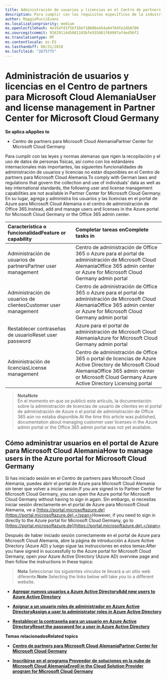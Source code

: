 ```yaml
---
title: Administración de usuarios y licencias en el Centro de partners para Microsoft Cloud Alemania | Centro de partners para Microsoft Cloud Alemania
description: Para cumplir con los requisitos específicos de la industria, regionales y nacionales que rigen la recopilación y el uso de datos de personas físicas, en el Centro de partners de Microsoft Cloud Alemania no están disponibles las funcionalidades de administración de usuarios. En su lugar, agrega y administra los usuarios en el portal de Azure para Microsoft Cloud Alemania.
author: MaggiePucciEvans
ms.localizationpriority: medium
ms.openlocfilehash: 4e354fd3f5bf20ef10600a454a94704fe2db0700
ms.sourcegitcommit: 92629114d5081103bfe555081f69997af4ed56f2
ms.translationtype: MT
ms.contentlocale: es-ES
ms.lasthandoff: 08/31/2018
ms.locfileid: "2875775"
---
```

# <a name="user-and-license-management-in-partner-center-for-microsoft-cloud-germany"></a><span data-ttu-id="d144d-104">Administración de usuarios y licencias en el Centro de partners para Microsoft Cloud Alemania</span><span class="sxs-lookup"><span data-stu-id="d144d-104">User and license management in Partner Center for Microsoft Cloud Germany</span></span>

**<span data-ttu-id="d144d-105">Se aplica a</span><span class="sxs-lookup"><span data-stu-id="d144d-105">Applies to</span></span>**

-  <span data-ttu-id="d144d-106">Centro de partners para Microsoft Cloud Alemania</span><span class="sxs-lookup"><span data-stu-id="d144d-106">Partner Center for Microsoft Cloud Germany</span></span>

<span data-ttu-id="d144d-107">Para cumplir con las leyes y normas alemanas que rigen la recopilación y el uso de datos de personas físicas, así como con los estándares internacionales más importantes, las siguientes funcionalidades de administración de usuarios y licencias no están disponibles en el Centro de partners para Microsoft Cloud Alemania.</span><span class="sxs-lookup"><span data-stu-id="d144d-107">To comply with German laws and regulations that govern the collection and use of individuals' data as well as key international standards, the following user and license management capabilities are not available in Partner Center for Microsoft Cloud Germany.</span></span> <span data-ttu-id="d144d-108">En su lugar, agrega y administra los usuarios y las licencias en el portal de Azure para Microsoft Cloud Alemania o el centro de administración de Office 365.</span><span class="sxs-lookup"><span data-stu-id="d144d-108">Instead, add and manage users and licenses in the Azure portal for Microsoft Cloud Germany or the Office 365 admin center.</span></span>

<span data-ttu-id="d144d-109">Característica o funcionalidad</span><span class="sxs-lookup"><span data-stu-id="d144d-109">Feature or capability</span></span> | <span data-ttu-id="d144d-110">Completar tareas en</span><span class="sxs-lookup"><span data-stu-id="d144d-110">Complete tasks in</span></span>
:--- | :---
<span data-ttu-id="d144d-111">Administración de usuarios de partners</span><span class="sxs-lookup"><span data-stu-id="d144d-111">Partner user management</span></span> | <span data-ttu-id="d144d-112">Centro de administración de Office 365 o Azure para el portal de administración de Microsoft Cloud Alemania</span><span class="sxs-lookup"><span data-stu-id="d144d-112">Office 365 admin center or Azure for Microsoft Cloud Germany admin portal</span></span>
<span data-ttu-id="d144d-113">Administración de usuarios de clientes</span><span class="sxs-lookup"><span data-stu-id="d144d-113">Customer user management</span></span> | <span data-ttu-id="d144d-114">Centro de administración de Office 365 o Azure para el portal de administración de Microsoft Cloud Alemania</span><span class="sxs-lookup"><span data-stu-id="d144d-114">Office 365 admin center or Azure for Microsoft Cloud Germany admin portal</span></span>
<span data-ttu-id="d144d-115">Restablecer contraseñas de usuario</span><span class="sxs-lookup"><span data-stu-id="d144d-115">Reset user password</span></span> | <span data-ttu-id="d144d-116">Azure para el portal de administración de Microsoft Cloud Alemania</span><span class="sxs-lookup"><span data-stu-id="d144d-116">Azure for Microsoft Cloud Germany admin portal</span></span>
<span data-ttu-id="d144d-117">Administración de licencias</span><span class="sxs-lookup"><span data-stu-id="d144d-117">License management</span></span> | <span data-ttu-id="d144d-118">Centro de administración de Office 365 o portal de licencias de Azure Active Directory de Microsoft Cloud Alemania</span><span class="sxs-lookup"><span data-stu-id="d144d-118">Office 365 admin center or Microsoft Cloud Germany Azure Active Directory Licensing portal</span></span>

>**<span data-ttu-id="d144d-119">Nota</span><span class="sxs-lookup"><span data-stu-id="d144d-119">Note</span></span>**<br>
<span data-ttu-id="d144d-120">En el momento en que se publicó este artículo, la documentación sobre la administración de licencias de usuario de clientes en el portal de administración de Azure o el portal de administración de Office 365 aún no estaba disponible.</span><span class="sxs-lookup"><span data-stu-id="d144d-120">At the time this article was published, documentation about managing customer user licenses in the Azure admin portal or the Office 365 admin portal was not yet available.</span></span>

## <a name="how-to-manage-users-in-the-azure-portal-for-microsoft-cloud-germany"></a><span data-ttu-id="d144d-121">Cómo administrar usuarios en el portal de Azure para Microsoft Cloud Alemania</span><span class="sxs-lookup"><span data-stu-id="d144d-121">How to manage users in the Azure portal for Microsoft Cloud Germany</span></span> 

<span data-ttu-id="d144d-122">Si has iniciado sesión en el Centro de partners para Microsoft Cloud Alemania, puedes abrir el portal de Azure para Microsoft Cloud Alemania sin tener que volver a iniciar sesión.</span><span class="sxs-lookup"><span data-stu-id="d144d-122">If you are signed in to Partner Center for Microsoft Cloud Germany, you can open the Azure portal for Microsoft Cloud Germany without having to sign in again.</span></span> <span data-ttu-id="d144d-123">Sin embargo, si necesitas iniciar sesión directamente en el portal de Azure para Microsoft Cloud Alemania, ve a [https://portal.microsoftazure.de](https://portal.microsoftazure.de).</span><span class="sxs-lookup"><span data-stu-id="d144d-123">However, if you need to sign in directly to the Azure portal for Microsoft Cloud Germany, go to [https://portal.microsoftazure.de](https://portal.microsoftazure.de).</span></span> 

<span data-ttu-id="d144d-124">Después de haber iniciado sesión correctamente en el portal de Azure para Microsoft Cloud Alemania, abre la página de introducción a Azure Active Directory (Azure AD) y luego sigue las instrucciones en estos temas:</span><span class="sxs-lookup"><span data-stu-id="d144d-124">After you have signed in successfully to the Azure portal for Microsoft Cloud Germany, open your Azure Active Directory (Azure AD) overview page and then follow the instructions in these topics:</span></span>

><span data-ttu-id="d144d-125">**Nota** Seleccionar los siguientes vínculos te llevará a un sitio web diferente.</span><span class="sxs-lookup"><span data-stu-id="d144d-125">**Note** Selecting the links below will take you to a different website.</span></span> 

-  [**<span data-ttu-id="d144d-126">Agregar nuevos usuarios a Azure Active Directory</span><span class="sxs-lookup"><span data-stu-id="d144d-126">Add new users to Azure Active Directory</span></span>**](https://docs.microsoft.com/azure/active-directory/active-directory-users-create-azure-portal)

-  [**<span data-ttu-id="d144d-127">Asignar a un usuario roles de administrador en Azure Active Directory</span><span class="sxs-lookup"><span data-stu-id="d144d-127">Assign a user to administrator roles in Azure Active Directory</span></span>**](https://docs.microsoft.com/azure/active-directory/active-directory-users-assign-role-azure-portal)

-  [**<span data-ttu-id="d144d-128">Restablecer la contraseña para un usuario en Azure Active Directory</span><span class="sxs-lookup"><span data-stu-id="d144d-128">Reset the password for a user in Azure Active Directory</span></span>**](https://docs.microsoft.com/azure/active-directory/active-directory-users-reset-password-azure-portal)

**<span data-ttu-id="d144d-129">Temas relacionados</span><span class="sxs-lookup"><span data-stu-id="d144d-129">Related topics</span></span>**

-  [**<span data-ttu-id="d144d-130">Centro de partners para Microsoft Cloud Alemania</span><span class="sxs-lookup"><span data-stu-id="d144d-130">Partner Center for Microsoft Cloud Germany</span></span>**](partner-center-for-microsoft-cloud-germany.md)

-  [**<span data-ttu-id="d144d-131">Inscribirse en el programa Proveedor de soluciones en la nube de Microsoft Cloud Alemania</span><span class="sxs-lookup"><span data-stu-id="d144d-131">Enroll in the Cloud Solution Provider program for Microsoft Cloud Germany</span></span>**](enroll-in-csp-for-microsoft-cloud-germany.md)
